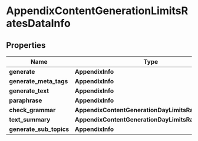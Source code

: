 # AppendixContentGenerationLimitsRatesDataInfo


## Properties

| Name | Type | Description | Notes |
|------------ | ------------- | ------------- | -------------|
**generate** | **AppendixInfo** |  |[optional]|
**generate_meta_tags** | **AppendixInfo** |  |[optional]|
**generate_text** | **AppendixInfo** |  |[optional]|
**paraphrase** | **AppendixInfo** |  |[optional]|
**check_grammar** | **AppendixContentGenerationDayLimitsRatesDataInfo** |  |[optional]|
**text_summary** | **AppendixContentGenerationDayLimitsRatesDataInfo** |  |[optional]|
**generate_sub_topics** | **AppendixInfo** |  |[optional]|
